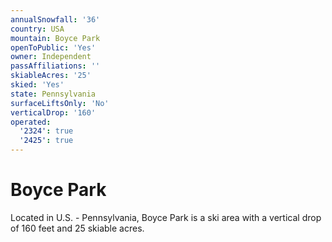 ```yaml
---
annualSnowfall: '36'
country: USA
mountain: Boyce Park
openToPublic: 'Yes'
owner: Independent
passAffiliations: ''
skiableAcres: '25'
skied: 'Yes'
state: Pennsylvania
surfaceLiftsOnly: 'No'
verticalDrop: '160'
operated:
  '2324': true
  '2425': true
---
```



# Boyce Park

Located in U.S. - Pennsylvania, Boyce Park is a ski area with a vertical drop of 160 feet and 25 skiable acres.
